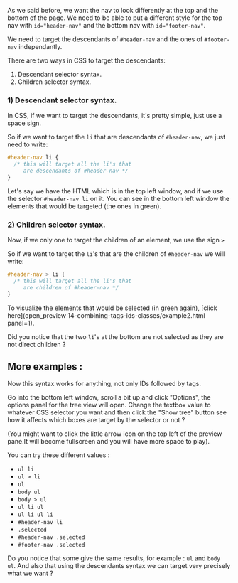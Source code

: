 As we said before, we want the nav to look differently at the top and the bottom of the page. We need to be able to put a different style for the top nav with `id="header-nav"` and the bottom nav with `id="footer-nav"`.

We need to target the descendants of `#header-nav` and the ones of `#footer-nav` independantly.

There are two ways in CSS to target the descendants:

1) Descendant selector syntax.
2) Children selector syntax.

### 1) Descendant selector syntax.

In CSS, if we want to target the descendants, it's pretty simple, just use a space sign.

So if we want to target the `li` that are descendants of `#header-nav`, we just need to write:

```css
#header-nav li {
  /* this will target all the li's that
     are descendants of #header-nav */
}
```

Let's say we have the HTML which is in the top left window, and if we use the selector `#header-nav li` on it. You can see in the bottom left window the elements that would be targeted (the ones in green).


### 2) Children selector syntax.

Now, if we only one to target the children of an element, we use the sign `>`

So if we want to target the `li`'s that are the children of `#header-nav` we will write:

```css
#header-nav > li {
  /* this will target all the li's that
     are children of #header-nav */
}
```

To visualize the elements that would be selected (in green again), [click here](open_preview 14-combining-tags-ids-classes/example2.html panel=1).

Did you notice that the two `li`'s at the bottom are not selected as they are not direct children ?

## More examples :

Now this syntax works for anything, not only IDs followed by tags.

Go into the bottom left window, scroll a bit up and click "Options", the options panel for the tree view will open.
Change the textbox value to whatever CSS selector you want and then click the "Show tree" button see how it affects which boxes are target by the selector or not ?

(You might want to click the little arrow icon on the top left of the preview pane.It will become fullscreen and you will have more space to play).

You can try these different values :

- `ul li`
- `ul > li` 
- `ul` 
- `body ul`
- `body > ul` 
- `ul li ul` 
- `ul li ul li` 
- `#header-nav li`
- `.selected`
- `#header-nav .selected`
- `#footer-nav .selected` 

Do you notice that some give the same results, for example : `ul` and `body ul`. And also that using the descendants syntax we can target very precisely what we want ?

